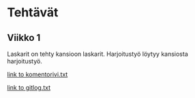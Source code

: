 # Tehtävät

## Viikko 1
Laskarit on tehty kansioon laskarit. Harjoitustyö löytyy kansiosta harjoitustyö. 

[link to komentorivi.txt](https://github.com/Mazaalto/ot-harjoitustyo2020/blob/master/laskarit/viikko1/komentorivi.txt)


[link to gitlog.txt](https://github.com/Mazaalto/ot-harjoitustyo2020/blob/master/laskarit/viikko1/gitlog.txt)


